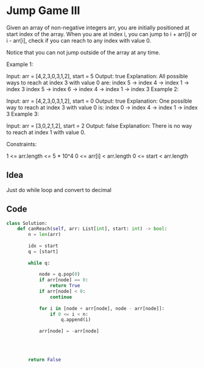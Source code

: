 # Jump Game III
Given an array of non-negative integers arr, you are initially positioned at start index of the array. When you are at index i, you can jump to i + arr[i] or i - arr[i], check if you can reach to any index with value 0.

Notice that you can not jump outside of the array at any time.

 

Example 1:

Input: arr = [4,2,3,0,3,1,2], start = 5
Output: true
Explanation: 
All possible ways to reach at index 3 with value 0 are: 
index 5 -> index 4 -> index 1 -> index 3 
index 5 -> index 6 -> index 4 -> index 1 -> index 3 
Example 2:

Input: arr = [4,2,3,0,3,1,2], start = 0
Output: true 
Explanation: 
One possible way to reach at index 3 with value 0 is: 
index 0 -> index 4 -> index 1 -> index 3
Example 3:

Input: arr = [3,0,2,1,2], start = 2
Output: false
Explanation: There is no way to reach at index 1 with value 0.
 

Constraints:

1 <= arr.length <= 5 * 10^4
0 <= arr[i] < arr.length
0 <= start < arr.length<br>

## Idea
Just do while loop and convert to decimal

## Code
```python
class Solution:
    def canReach(self, arr: List[int], start: int) -> bool:
        n = len(arr)
        
        idx = start
        q = [start]
        
        while q:
            
            node = q.pop(0)
            if arr[node] == 0:
                return True
            if arr[node] < 0:
                continue
                
            for i in [node + arr[node], node - arr[node]]:
                if 0 <= i < n:
                    q.append(i)
                    
            arr[node] = -arr[node]
            
        
            
            
        return False
        
```
